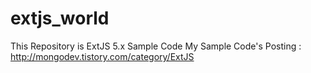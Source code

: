 # extjs_world
This Repository is ExtJS 5.x Sample Code
My Sample Code's Posting :  http://mongodev.tistory.com/category/ExtJS
